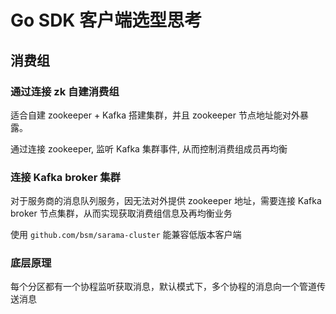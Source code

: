# Go SDK 客户端选型思考

## 消费组

### 通过连接 zk 自建消费组

适合自建 zookeeper + Kafka 搭建集群，并且 zookeeper 节点地址能对外暴露。

通过连接 zookeeper, 监听 Kafka 集群事件, 从而控制消费组成员再均衡

### 连接 Kafka broker 集群

对于服务商的消息队列服务，因无法对外提供 zookeeper 地址，需要连接 Kafka broker 节点集群，从而实现获取消费组信息及再均衡业务

使用 `github.com/bsm/sarama-cluster` 能兼容低版本客户端

### 底层原理

每个分区都有一个协程监听获取消息，默认模式下，多个协程的消息向一个管道传送消息
